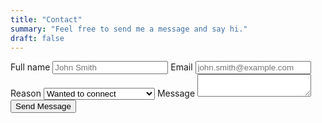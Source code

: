 ```yaml
---
title: "Contact"
summary: "Feel free to send me a message and say hi."
draft: false
---
```


<form>
    <label for="fullname">
      Full name
      <input type="text" id="fullname" name="fullname" placeholder="John Smith" required>
    </label>
    <label for="email">
      Email
      <input type="text" id="email" name="email" placeholder="john.smith@example.com" required>
    </label>
    <label for="reason">Reason</label>
    <select id="reason" required>
        <option value="Wanted to connect">Wanted to connect</option>
        <option value="Interested in your services">Interested in your services</option>
        <option value="Just wanted to say hi">Just wanted to say hi</option>
        <option value="Other">Other</option>
    </select>
    <label for="message">Message</label>
    <textarea id="message"></textarea>
    <button type="submit">Send Message</button>
</form>